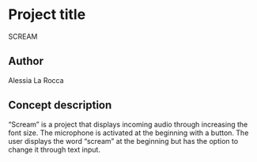 # Project title
SCREAM

## Author
Alessia La Rocca

## Concept description
“Scream” is a project that displays incoming audio through increasing the font size. The microphone is activated at the beginning with a button. The user displays the word “scream” at the beginning but has the option to change it through text input. 